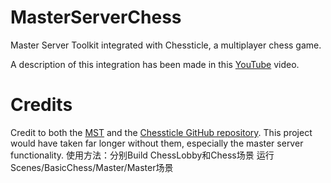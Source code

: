 # MasterServerChess
Master Server Toolkit integrated with Chessticle, a multiplayer chess game.

A description of this integration has been made in this [YouTube](https://www.youtube.com/watch?v=tIubFBdEP8Y) video. 

# Credits
Credit to both the [MST](https://master-toolkit.com/) and the [Chessticle GitHub repository](https://github.com/rlzicar/Chessticle). 
This project would have taken far longer without them, especially the master server functionality.
使用方法：分别Build ChessLobby和Chess场景
运行Scenes/BasicChess/Master/Master场景